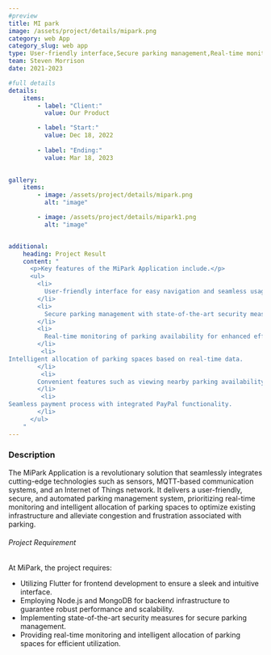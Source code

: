 ```yaml
---
#preview
title: MI park
image: /assets/project/details/mipark.png
category: web App
category_slug: web app
type: User-friendly interface,Secure parking management,Real-time monitoring,Intelligent allocation
team: Steven Morrison
date: 2021-2023

#full details
details:
    items:
        - label: "Client:"
          value: Our Product

        - label: "Start:"
          value: Dec 18, 2022
        
        - label: "Ending:"
          value: Mar 18, 2023
        

gallery: 
    items:
        - image: /assets/project/details/mipark.png
          alt: "image"

        - image: /assets/project/details/mipark1.png
          alt: "image"


additional:
    heading: Project Result
    content: "
      <p>Key features of the MiPark Application include.</p>
      <ul>
        <li>
          User-friendly interface for easy navigation and seamless usage.
        </li>
        <li>
          Secure parking management with state-of-the-art security measures.
        </li>
        <li>
          Real-time monitoring of parking availability for enhanced efficiency.
        </li>
         <li>
Intelligent allocation of parking spaces based on real-time data.
        </li>
         <li>
        Convenient features such as viewing nearby parking availability, reserving parking slots, and navigating to reserved spots with ease.
        </li>
         <li>
Seamless payment process with integrated PayPal functionality.
        </li>
      </ul>
    "
---
```


### Description

The MiPark Application is a revolutionary solution that seamlessly integrates cutting-edge technologies such as sensors, MQTT-based communication systems, and an Internet of Things network. It delivers a user-friendly, secure, and automated parking management system, prioritizing real-time monitoring and intelligent allocation of parking spaces to optimize existing infrastructure and alleviate congestion and frustration associated with parking.

###### Project Requirement

At MiPark, the project requires:

- Utilizing Flutter for frontend development to ensure a sleek and intuitive interface.
- Employing Node.js and MongoDB for backend infrastructure to guarantee robust performance and scalability.
- Implementing state-of-the-art security measures for secure parking management.
- Providing real-time monitoring and intelligent allocation of parking spaces for efficient utilization.
